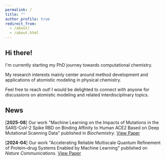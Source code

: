 ```yaml
---
permalink: /
title: ""
author_profile: true
redirect_from: 
  - /about/
  - /about.html
---
```



Hi there!
------


I'm currently starting my PhD journey towards computational chemistry.   

My research interests mainly center around method development and applications of atomistic modeling in physical chemistry.  

Feel free to reach out! I would be delighted to connect with anyone for discussions on atomistic modeling and related interdisciplinary topics.


News
---

[**2025-08**]  Our work "Machine Learning on the Impacts of Mutations in the SARS-CoV-2 Spike RBD on Binding Affinity to Human ACE2 Based on Deep Mutational Scanning Data" published in *Biochemistry*.  [View Paper](/publications/2025-ML_SARS-CoV-2-RBD-hACE2_DMS-2.md)

[**2024-04**]  Our work "Accelerating Reliable Multiscale Quantum Refinement of Protein–drug Systems Enabled by Machine Learning" published on *Nature Communications*.   [View Paper](/publications/2024-Accelerating_reliable_multiscale_quantum_refinement-1.md)

